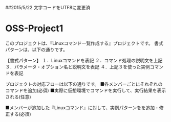 ##2015/5/22 文字コードをUTF8に変更済# OSS-Project1このプロジェクトは、『Linuxコマンド一覧作成する』プロジェクトです。書式パターンは、以下の通りです。【書式パターン】１．Linuxコマンドを表記２．コマンド処理の説明文を上記３．パラメータ・オプション名と説明文を表記４．上記３を使った実例コマンドを表記プロジェクトの対応フローは以下の通りです。■各メンバーごとにそれぞれのコマンドを追加(必須)■実際に仮想環境でコマンドを実行して、実行結果を表示される(任意)■メンバーが追加した『Linuxコマンド』に対して、実例パターンをを追加・修正する(必須)